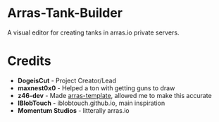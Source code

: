 # Arras-Tank-Builder
A visual editor for creating tanks in arras.io private servers.

# Credits
- **DogeisCut** - Project Creator/Lead
- **maxnest0x0** - Helped a ton with getting guns to draw
- **z46-dev** - Made [arras-template](https://github.com/z46-dev/arras-template), allowed me to make this accurate
- **IBlobTouch** - iblobtouch.github.io, main inspiration
- **Momentum Studios** - litterally arras.io
